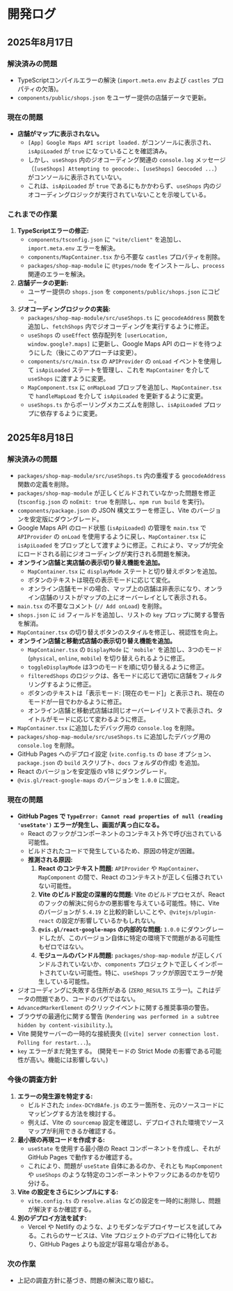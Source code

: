 # 開発ログ

## 2025年8月17日

### 解決済みの問題
- TypeScriptコンパイルエラーの解決 (`import.meta.env` および `castles` プロパティの欠落)。
- `components/public/shops.json` をユーザー提供の店舗データで更新。

### 現在の問題
- **店舗がマップに表示されない。**
  - `[App] Google Maps API script loaded.` がコンソールに表示され、`isApiLoaded` が `true` になっていることを確認済み。
  - しかし、`useShops` 内のジオコーディング関連の `console.log` メッセージ（`[useShops] Attempting to geocode:`、`[useShops] Geocoded ...`）がコンソールに表示されていない。
  - これは、`isApiLoaded` が `true` であるにもかかわらず、`useShops` 内のジオコーディングロジックが実行されていないことを示唆している。

### これまでの作業
1.  **TypeScriptエラーの修正:**
    - `components/tsconfig.json` に `"vite/client"` を追加し、`import.meta.env` エラーを解決。
    - `components/MapContainer.tsx` から不要な `castles` プロパティを削除。
    - `packages/shop-map-module` に `@types/node` をインストールし、`process` 関連のエラーを解決。
2.  **店舗データの更新:**
    - ユーザー提供の `shops.json` を `components/public/shops.json` にコピー。
3.  **ジオコーディングロジックの実装:**
    - `packages/shop-map-module/src/useShops.ts` に `geocodeAddress` 関数を追加し、`fetchShops` 内でジオコーディングを実行するように修正。
    - `useShops` の `useEffect` 依存配列を `[userLocation, window.google?.maps]` に更新し、Google Maps API のロードを待つようにした（後にこのアプローチは変更）。
    - `components/src/main.tsx` の `APIProvider` の `onLoad` イベントを使用して `isApiLoaded` ステートを管理し、これを `MapContainer` を介して `useShops` に渡すように変更。
    - `MapComponent.tsx` に `onMapLoad` プロップを追加し、`MapContainer.tsx` で `handleMapLoad` を介して `isApiLoaded` を更新するように変更。
    - `useShops.ts` からポーリングメカニズムを削除し、`isApiLoaded` プロップに依存するように変更。

## 2025年8月18日

### 解決済みの問題
- `packages/shop-map-module/src/useShops.ts` 内の重複する `geocodeAddress` 関数の定義を削除。
- `packages/shop-map-module` が正しくビルドされていなかった問題を修正 (`tsconfig.json` の `noEmit: true` を削除し、`npm run build` を実行)。
- `components/package.json` の JSON 構文エラーを修正し、Vite のバージョンを安定版にダウングレード。
- Google Maps API のロード状態 (`isApiLoaded`) の管理を `main.tsx` で `APIProvider` の `onLoad` を使用するように戻し、`MapContainer.tsx` に `isApiLoaded` をプロップとして渡すように修正。これにより、マップが完全にロードされる前にジオコーディングが実行される問題を解決。
- **オンライン店舗と実店舗の表示切り替え機能を追加。**
  - `MapContainer.tsx` に `displayMode` ステートと切り替えボタンを追加。
  - ボタンのテキストは現在の表示モードに応じて変化。
  - オンライン店舗モードの場合、マップ上の店舗は非表示になり、オンライン店舗のリストがマップの上にオーバーレイとして表示される。
- `main.tsx` の不要なコメント (`// Add onLoad`) を削除。
- `shops.json` に `id` フィールドを追加し、リストの `key` プロップに関する警告を解消。
- `MapContainer.tsx` の切り替えボタンのスタイルを修正し、視認性を向上。
- **オンライン店舗と移動式店舗の表示切り替え機能を追加。**
  - `MapContainer.tsx` の `DisplayMode` に `'mobile'` を追加し、3つのモード (`physical`, `online`, `mobile`) を切り替えられるように修正。
  - `toggleDisplayMode` は3つのモードを順に切り替えるように修正。
  - `filteredShops` のロジックは、各モードに応じて適切に店舗をフィルタリングするように修正。
  - ボタンのテキストは「表示モード: [現在のモード]」と表示され、現在のモードが一目でわかるように修正。
  - オンライン店舗と移動式店舗は同じオーバーレイリストで表示され、タイトルがモードに応じて変わるように修正。
- `MapContainer.tsx` に追加したデバッグ用の `console.log` を削除。
- `packages/shop-map-module/src/useShops.ts` に追加したデバッグ用の `console.log` を削除。
- GitHub Pages へのデプロイ設定 (`vite.config.ts` の `base` オプション、`package.json` の `build` スクリプト、`docs` フォルダの作成) を追加。
- React のバージョンを安定版の v18 にダウングレード。
- `@vis.gl/react-google-maps` のバージョンを `1.0.0` に固定。

### 現在の問題
- **GitHub Pages で `TypeError: Cannot read properties of null (reading 'useState')` エラーが発生し、画面が真っ白になる。**
  - React のフックがコンポーネントのコンテキスト外で呼び出されている可能性。
  - ビルドされたコードで発生しているため、原因の特定が困難。
  - **推測される原因:**
      1.  **React のコンテキスト問題:** `APIProvider` や `MapContainer`、`MapComponent` の間で、React のコンテキストが正しく伝播されていない可能性。
      2.  **Vite のビルド設定の深層的な問題:** Vite のビルドプロセスが、React のフックの解決に何らかの悪影響を与えている可能性。特に、Vite のバージョンが `5.4.19` と比較的新しいことや、`@vitejs/plugin-react` の設定が影響しているかもしれない。
      3.  **`@vis.gl/react-google-maps` の内部的な問題:** `1.0.0` にダウングレードしたが、このバージョン自体に特定の環境下で問題がある可能性もゼロではない。
      4.  **モジュールのバンドル問題:** `packages/shop-map-module` が正しくバンドルされていないか、`components` プロジェクトで正しくインポートされていない可能性。特に、`useShops` フックが原因でエラーが発生している可能性。
- ジオコーディングに失敗する住所がある (`ZERO_RESULTS` エラー)。これはデータの問題であり、コードのバグではない。
- `AdvancedMarkerElement` のクリックイベントに関する推奨事項の警告。
- ブラウザの最適化に関する警告 (`Rendering was performed in a subtree hidden by content-visibility.`)。
- Vite 開発サーバーの一時的な接続喪失 (`[vite] server connection lost. Polling for restart...`)。
- `key` エラーがまだ発生する。 (開発モードの Strict Mode の影響である可能性が高い。機能には影響しない。)

### 今後の調査方針
1.  **エラーの発生源を特定する:**
    - ビルドされた `index-DCYdBAfe.js` のエラー箇所を、元のソースコードにマッピングする方法を検討する。
    - 例えば、Vite の `sourcemap` 設定を確認し、デプロイされた環境でソースマップが利用できるか確認する。
2.  **最小限の再現コードを作成する:**
    - `useState` を使用する最小限の React コンポーネントを作成し、それが GitHub Pages で動作するか確認する。
    - これにより、問題が `useState` 自体にあるのか、それとも `MapComponent` や `useShops` のような特定のコンポーネントやフックにあるのかを切り分ける。
3.  **Vite の設定をさらにシンプルにする:**
    - `vite.config.ts` の `resolve.alias` などの設定を一時的に削除し、問題が解決するか確認する。
4.  **別のデプロイ方法を試す:**
    - Vercel や Netlify のような、よりモダンなデプロイサービスを試してみる。これらのサービスは、Vite プロジェクトのデプロイに特化しており、GitHub Pages よりも設定が容易な場合がある。

### 次の作業
- 上記の調査方針に基づき、問題の解決に取り組む。